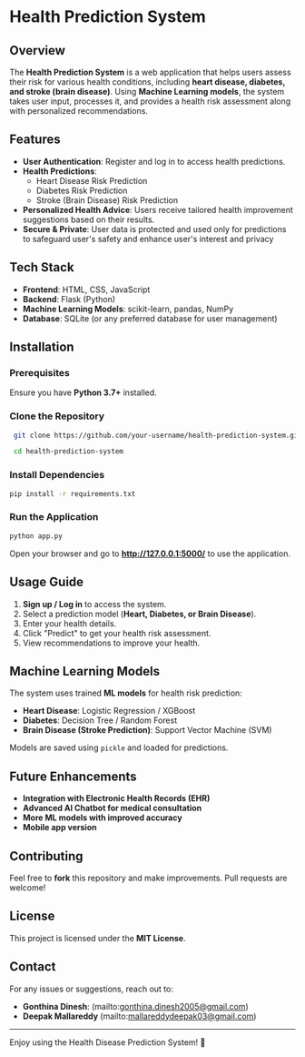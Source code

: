 # Health Prediction System

## Overview
The **Health Prediction System** is a web application that helps users assess their risk for various health conditions, including **heart disease, diabetes, and stroke (brain disease)**. Using **Machine Learning models**, the system takes user input, processes it, and provides a health risk assessment along with personalized recommendations.

## Features
- **User Authentication**: Register and log in to access health predictions.
- **Health Predictions**:
  - Heart Disease Risk Prediction
  - Diabetes Risk Prediction
  - Stroke (Brain Disease) Risk Prediction
- **Personalized Health Advice**: Users receive tailored health improvement suggestions based on their results.
- **Secure & Private**: User data is protected and used only for predictions to safeguard user's safety and enhance user's interest and privacy

## Tech Stack
- **Frontend**: HTML, CSS, JavaScript
- **Backend**: Flask (Python)
- **Machine Learning Models**: scikit-learn, pandas, NumPy
- **Database**: SQLite (or any preferred database for user management)

## Installation
### Prerequisites
Ensure you have **Python 3.7+** installed.

### Clone the Repository
```bash
 git clone https://github.com/your-username/health-prediction-system.git

 cd health-prediction-system
```

### Install Dependencies
```bash
pip install -r requirements.txt
```

### Run the Application
```bash
python app.py
```

Open your browser and go to **http://127.0.0.1:5000/** to use the application.

## Usage Guide
1. **Sign up / Log in** to access the system.
2. Select a prediction model (**Heart, Diabetes, or Brain Disease**).
3. Enter your health details.
4. Click "Predict" to get your health risk assessment.
5. View recommendations to improve your health.

## Machine Learning Models
The system uses trained **ML models** for health risk prediction:
- **Heart Disease**: Logistic Regression / XGBoost
- **Diabetes**: Decision Tree / Random Forest
- **Brain Disease (Stroke Prediction)**: Support Vector Machine (SVM)

Models are saved using `pickle` and loaded for predictions.

## Future Enhancements
- **Integration with Electronic Health Records (EHR)**
- **Advanced AI Chatbot for medical consultation**
- **More ML models with improved accuracy**
- **Mobile app version**

## Contributing
Feel free to **fork** this repository and make improvements. Pull requests are welcome!

## License
This project is licensed under the **MIT License**.

## Contact
For any issues or suggestions, reach out to:
- **Gonthina Dinesh**: (mailto:gonthina.dinesh2005@gmail.com)
- **Deepak Mallareddy** (mailto:mallareddydeepak03@gmail.com)

---
Enjoy using the Health Disease Prediction System! 🚀
